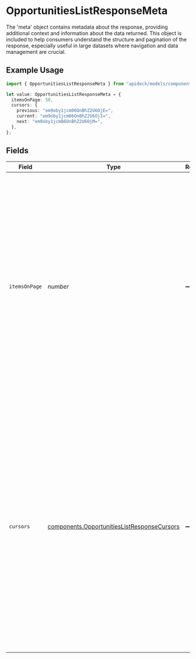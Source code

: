 # OpportunitiesListResponseMeta

The 'meta' object contains metadata about the response, providing additional context and information about the data returned. This object is included to help consumers understand the structure and pagination of the response, especially useful in large datasets where navigation and data management are crucial.

## Example Usage

```typescript
import { OpportunitiesListResponseMeta } from "apideck/models/components";

let value: OpportunitiesListResponseMeta = {
  itemsOnPage: 50,
  cursors: {
    previous: "em9oby1jcm06OnBhZ2U6OjE=",
    current: "em9oby1jcm06OnBhZ2U6OjI=",
    next: "em9oby1jcm06OnBhZ2U6OjM=",
  },
};
```

## Fields

| Field                                                                                                                                                                                                                                                                                                                                                                                              | Type                                                                                                                                                                                                                                                                                                                                                                                               | Required                                                                                                                                                                                                                                                                                                                                                                                           | Description                                                                                                                                                                                                                                                                                                                                                                                        | Example                                                                                                                                                                                                                                                                                                                                                                                            |
| -------------------------------------------------------------------------------------------------------------------------------------------------------------------------------------------------------------------------------------------------------------------------------------------------------------------------------------------------------------------------------------------------- | -------------------------------------------------------------------------------------------------------------------------------------------------------------------------------------------------------------------------------------------------------------------------------------------------------------------------------------------------------------------------------------------------- | -------------------------------------------------------------------------------------------------------------------------------------------------------------------------------------------------------------------------------------------------------------------------------------------------------------------------------------------------------------------------------------------------- | -------------------------------------------------------------------------------------------------------------------------------------------------------------------------------------------------------------------------------------------------------------------------------------------------------------------------------------------------------------------------------------------------- | -------------------------------------------------------------------------------------------------------------------------------------------------------------------------------------------------------------------------------------------------------------------------------------------------------------------------------------------------------------------------------------------------- |
| `itemsOnPage`                                                                                                                                                                                                                                                                                                                                                                                      | *number*                                                                                                                                                                                                                                                                                                                                                                                           | :heavy_minus_sign:                                                                                                                                                                                                                                                                                                                                                                                 | This property indicates the number of items that are included in the 'data' section of the response. It is particularly useful for understanding the volume of data returned in a single API call, especially when pagination is in use. This property is included in the response to help clients manage data processing and display, ensuring that applications can handle the data efficiently. | 50                                                                                                                                                                                                                                                                                                                                                                                                 |
| `cursors`                                                                                                                                                                                                                                                                                                                                                                                          | [components.OpportunitiesListResponseCursors](../../models/components/opportunitieslistresponsecursors.md)                                                                                                                                                                                                                                                                                         | :heavy_minus_sign:                                                                                                                                                                                                                                                                                                                                                                                 | This property provides cursors that are used to navigate through paginated API responses, allowing clients to move to previous or next pages of data. It is included in the response when pagination is enabled, facilitating seamless data retrieval across multiple API calls. This ensures that applications can efficiently access large datasets without overwhelming the client or server.   |                                                                                                                                                                                                                                                                                                                                                                                                    |